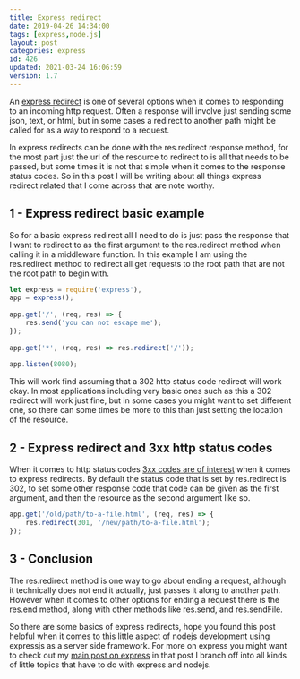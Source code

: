 ```yaml
---
title: Express redirect
date: 2019-04-26 14:34:00
tags: [express,node.js]
layout: post
categories: express
id: 426
updated: 2021-03-24 16:06:59
version: 1.7
---
```


An [express redirect](https://expressjs.com/en/api.html#res.redirect) is one of several options when it comes to responding to an incoming http request. Often a response will involve just sending some json, text, or html, but in some cases a redirect to another path might be called for as a way to respond to a request.

In express redirects can be done with the res.redirect response method, for the most part just the url of the resource to redirect to is all that needs to be passed, but some times it is not that simple when it comes to the response status codes. So in this post I will be writing about all things express redirect related that I come across that are note worthy.

<!-- more -->

## 1 - Express redirect basic example

So for a basic express redirect all I need to do is just pass the response that I want to redirect to as the first argument to the res.redirect method when calling it in a middleware function. In this example I am using the res.redirect method to redirect all get requests to the root path that are not the root path to begin with.

```js
let express = require('express'),
app = express();
 
app.get('/', (req, res) => {
    res.send('you can not escape me');
});
 
app.get('*', (req, res) => res.redirect('/'));
 
app.listen(8080);
```

This will work find assuming that a 302 http status code redirect will work okay. In most applications including very basic ones such as this a 302 redirect will work just fine, but in some cases you might want to set different one, so there can some times be more to this than just setting the location of the resource.

## 2 - Express redirect and 3xx http status codes

When it comes to http status codes [3xx codes are of interest](https://www.w3.org/Protocols/rfc2616/rfc2616-sec10.html) when it comes to express redirects. By default the status code that is set by res.redirect is 302, to set some other response code that code can be given as the first argument, and then the resource as the second argument like so.

```js
app.get('/old/path/to-a-file.html', (req, res) => {
    res.redirect(301, '/new/path/to-a-file.html');
});
```

## 3 - Conclusion

The res.redirect method is one way to go about ending a request, although it technically does not end it actually, just passes it along to another path. However when it comes to other options for ending a request there is the res.end method, along with other methods like res.send, and res.sendFile.

So there are some basics of express redirects, hope you found this post helpful when it comes to this little aspect of nodejs development using expressjs as a server side framework. For more on express you might want to check out my [main post on express](/2018/06/12/express/) in that post I branch off into all kinds of little topics that have to do with express and nodejs.